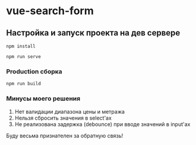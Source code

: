 # vue-search-form

## Настройка и запуск проекта на дев сервере
```
npm install

npm run serve
```

### Production сборка
```
npm run build
```

### Минусы моего решения
1. Нет валидации диапазона цены и метража
2. Нельзя сбросить значения в select'ах
3. Не реализована задержка (debounce) при вводе значений в input'ах


Буду весьма признателен за обратную связь!
